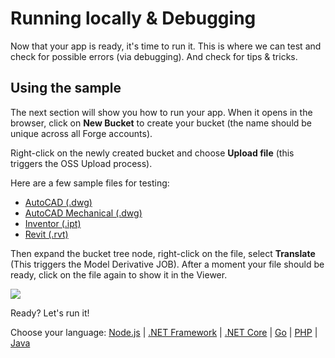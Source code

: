# Running locally & Debugging

Now that your app is ready, it's time to run it. This is where we can test and check for possible errors (via debugging). And check for tips & tricks.

## Using the sample

The next section will show you how to run your app. When it opens in the browser, click on **New Bucket** to create your bucket (the name should be unique across all Forge accounts).

Right-click on the newly created bucket and choose **Upload file** (this triggers the OSS Upload process).

Here are a few sample files for testing: 
 - [AutoCAD (.dwg)](https://knowledge.autodesk.com/support/autocad/downloads/caas/downloads/content/autocad-sample-files.html)
 - [AutoCAD Mechanical (.dwg)](https://knowledge.autodesk.com/support/autocad-mechanical/downloads/caas/downloads/content/autocad-mechanical-2019-sample-files.html)
 - [Inventor (.ipt)](https://knowledge.autodesk.com/support/inventor/troubleshooting/caas/downloads/content/inventor-sample-files.html)
 - [Revit (.rvt)](https://knowledge.autodesk.com/support/revit-products/getting-started/caas/CloudHelp/cloudhelp/2019/ENU/Revit-GetStarted/files/GUID-61EF2F22-3A1F-4317-B925-1E85F138BE88-htm.html)


 Then expand the bucket tree node, right-click on the file, select **Translate** (This triggers the Model Derivative JOB). After a moment your file should be ready, click on the file again to show it in the Viewer.

![](_media/tutorials/run_sample_viewmodels.gif)

Ready? Let's run it!

Choose your language: [Node.js](environment/rundebug/nodejs) | [.NET Framework](environment/rundebug/net) | [.NET Core](environment/rundebug/netcore) | [Go](environment/rundebug/go) | [PHP](environment/rundebug/php) | [Java](environment/rundebug/java)